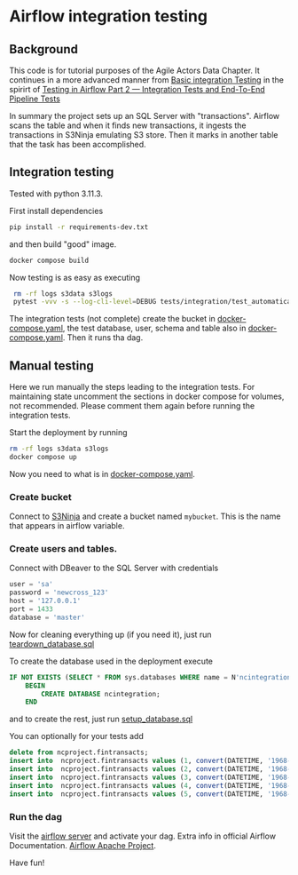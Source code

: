 # Airflow integration testing


## Background

This code is for tutorial purposes of the Agile Actors Data Chapter. It continues in a more advanced manner from
[Basic integration Testing](https://github.com/fithisux/airflow-integration-testing) in the spirirt of
[Testing in Airflow Part 2 — Integration Tests and End-To-End Pipeline Tests](https://medium.com/@chandukavar/testing-in-airflow-part-2-integration-tests-and-end-to-end-pipeline-tests-af0555cd1a82)

In summary the project sets up an SQL Server with "transactions". Airflow scans the table and when it finds new transactions, 
it ingests the transactions in S3Ninja emulating S3 store. Then it marks in another table that the task has been accomplished.

## Integration testing

Tested with python 3.11.3.

First install dependencies

```bash
pip install -r requirements-dev.txt
```

and then build "good" image.

```bash
docker compose build
```

Now testing is as easy as executing

```bash
 rm -rf logs s3data s3logs
 pytest -vvv -s --log-cli-level=DEBUG tests/integration/test_automatically_sample_dag.py
```

The integration tests (not complete) create the bucket in [docker-compose.yaml](docker-compose.yaml), 
the test database, user, schema and table also in [docker-compose.yaml](docker-compose.yaml). Then it runs tha dag.

## Manual testing

Here we run manually the steps leading to the integration tests. 
For maintaining state uncomment the sections in docker compose for volumes, not recommended. 
Please comment them again before running the integration tests.

Start the deployment by running

```bash
rm -rf logs s3data s3logs
docker compose up
```

Now you need to what is in [docker-compose.yaml](docker-compose.yaml).

### Create bucket

Connect to [S3Ninja](http://127.0.0.1:9444/ui) and create a bucket named `mybucket`. This is the name that appears in airflow variable.


### Create users and tables.

Connect with DBeaver to the SQL Server with credentials

```python
user = 'sa'
password = 'newcross_123'
host = '127.0.0.1'
port = 1433
database = 'master'
```

Now for cleaning everything up (if you need it),  just run [teardown_database.sql](tests/integration/teardown_database.sql)

To create the database used in the deployment execute

```sql
IF NOT EXISTS (SELECT * FROM sys.databases WHERE name = N'ncintegration')
    BEGIN
        CREATE DATABASE ncintegration;
    END
```

and to create the rest, just run [setup_database.sql](tests/integration/setup_database.sql)

You can optionally for your tests add

```sql
delete from ncproject.fintransacts;
insert into  ncproject.fintransacts values (1, convert(DATETIME, '1968-10-23 12:45:37', 20), 'buy 1');
insert into  ncproject.fintransacts values (2, convert(DATETIME, '1968-10-24 12:45:37', 20), 'buy 2');
insert into  ncproject.fintransacts values (3, convert(DATETIME, '1968-10-25 12:45:37', 20), 'buy 3');
insert into  ncproject.fintransacts values (4, convert(DATETIME, '1968-10-26 12:45:37', 20), 'buy 4');
insert into  ncproject.fintransacts values (5, convert(DATETIME, '1968-10-27 12:45:37', 20), 'buy 5');
```

### Run the dag

Visit the [airflow server](http://localhost:8080) and activate your dag. Extra info in official Airflow Documentation.
[Airflow Apache Project](https://airflow.apache.org/).

Have fun!